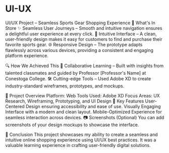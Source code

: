 # UI-UX
UI/UX Project – Seamless Sports Gear Shopping Experience
🚀 What's In Store
✨ Seamless User Journeys – Smooth and intuitive navigation ensures a delightful user experience at every click.
🎯 Intuitive Interface – A clean, user-friendly design makes it easy for customers to find and purchase their favorite sports gear.
🌐 Responsive Design – The prototype adapts flawlessly across various devices, providing a consistent and engaging platform experience.

🔍 How We Achieved This
🤝 Collaborative Learning – Built with insights from talented classmates and guided by Professor [Professor's Name] at Conestoga College.
🛠️ Cutting-edge Tools – Used Adobe XD to create industry-standard wireframes, prototypes, and mockups.

📁 Project Overview
Platform: Web
Tools Used: Adobe XD
Focus Areas: UX Research, Wireframing, Prototyping, and UI Design
🎨 Key Features
User-Centered Design ensuring accessibility and ease of use.
Visually Engaging Interface with a modern and clean layout.
Mobile-Optimized Experience for seamless interaction across devices.
📷 Screenshots (Optional)
You can add screenshots of your design mockups to showcase the interface.

🏁 Conclusion
This project showcases my ability to create a seamless and intuitive online shopping experience using UI/UX best practices. It was a valuable learning experience in crafting user-friendly digital solutions.
